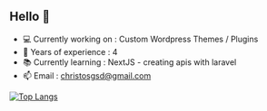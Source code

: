## Hello :wave:

- :computer: Currently working on : Custom Wordpress Themes / Plugins
- :ghost: Years of experience : 4
- :books: Currently learning : NextJS - creating apis with laravel
- :mailbox: Email : christosgsd@gmail.com

[![Top Langs](https://github-readme-stats.vercel.app/api/top-langs/?username=christostsm)](https://github.com/anuraghazra/github-readme-stats)
